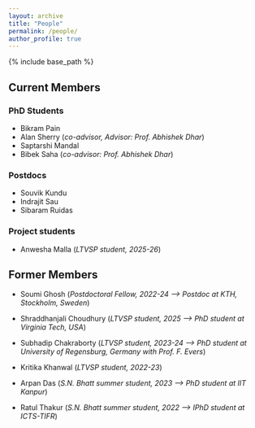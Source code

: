 ```yaml
---
layout: archive
title: "People"
permalink: /people/
author_profile: true
---
```



{% include base_path %}

## Current Members

### PhD Students

- Bikram Pain
- Alan Sherry (*co-advisor, Advisor: Prof. Abhishek Dhar*)
- Saptarshi Mandal
- Bibek Saha (*co-advisor: Prof. Abhishek Dhar*)

### Postdocs

- Souvik Kundu
- Indrajit Sau
- Sibaram Ruidas


### Project students

- Anwesha Malla (*LTVSP student, 2025-26*)


## Former Members

- Soumi Ghosh (*Postdoctoral Fellow, 2022-24 --> Postdoc at KTH, Stockholm, Sweden*)

- Shraddhanjali Choudhury (*LTVSP student, 2025 --> PhD student at Virginia Tech, USA*)

- Subhadip Chakraborty (*LTVSP student, 2023-24 --> PhD student at University of Regensburg, Germany with Prof. F. Evers*)

- Kritika Khanwal (*LTVSP student, 2022-23*)

- Arpan Das (*S.N. Bhatt summer student, 2023 --> PhD student at IIT Kanpur*)

- Ratul Thakur (*S.N. Bhatt summer student, 2022 -->  IPhD student at ICTS-TIFR*)
